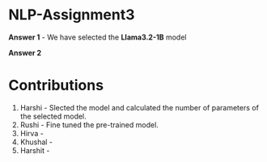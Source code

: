 # NLP-Assignment3

**Answer 1**  - We have selected the **Llama3.2-1B** model

**Answer 2**



# Contributions 
1. Harshi - Slected the model and calculated the number of parameters of the selected model.
2. Rushi - Fine tuned the pre-trained model. 
3. Hirva -
4. Khushal -
5. Harshit - 


